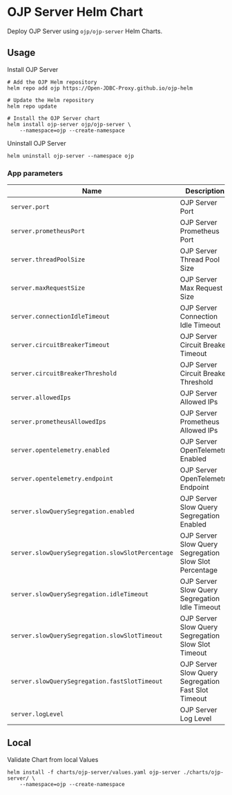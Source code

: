 # OJP Server Helm Chart

Deploy OJP Server using `ojp/ojp-server` Helm Charts.

## Usage
Install OJP Server
```console
# Add the OJP Helm repository
helm repo add ojp https://Open-JDBC-Proxy.github.io/ojp-helm

# Update the Helm repository
helm repo update

# Install the OJP Server chart
helm install ojp-server ojp/ojp-server \
    --namespace=ojp --create-namespace
```

Uninstall OJP Server
```console
helm uninstall ojp-server --namespace ojp
```

### App parameters
| Name                       | Description                                    | Value                  |
| -------------------------- | ---------------------------------------------- | ---------------------- |
| `server.port`            | OJP Server Port                               | `1059`                 |
| `server.prometheusPort`  | OJP Server Prometheus Port                    | `9090`                 |
| `server.threadPoolSize`  | OJP Server Thread Pool Size                   | `200`                  |
| `server.maxRequestSize`  | OJP Server Max Request Size                   | `4194304`              |
| `server.connectionIdleTimeout` | OJP Server Connection Idle Timeout | `30000`               |
| `server.circuitBreakerTimeout` | OJP Server Circuit Breaker Timeout | `60000`               |
| `server.circuitBreakerThreshold` | OJP Server Circuit Breaker Threshold | `3`               |
| `server.allowedIps`       | OJP Server Allowed IPs                        | `0.0.0.0/0`           |
| `server.prometheusAllowedIps` | OJP Server Prometheus Allowed IPs | `0.0.0.0/0`           |
| `server.opentelemetry.enabled` | OJP Server OpenTelemetry Enabled   | `true`                |
| `server.opentelemetry.endpoint` | OJP Server OpenTelemetry Endpoint | `` |
| `server.slowQuerySegregation.enabled` | OJP Server Slow Query Segregation Enabled | `true` |
| `server.slowQuerySegregation.slowSlotPercentage` | OJP Server Slow Query Segregation Slow Slot Percentage | `20` |
| `server.slowQuerySegregation.idleTimeout` | OJP Server Slow Query Segregation Idle Timeout | `10000` |
| `server.slowQuerySegregation.slowSlotTimeout` | OJP Server Slow Query Segregation Slow Slot Timeout | `120000` |
| `server.slowQuerySegregation.fastSlotTimeout` | OJP Server Slow Query Segregation Fast Slot Timeout | `60000` |
| `server.logLevel`        | OJP Server Log Level                       | `INFO`                |


## Local

Validate Chart from local Values
```console
helm install -f charts/ojp-server/values.yaml ojp-server ./charts/ojp-server/ \
    --namespace=ojp --create-namespace
```